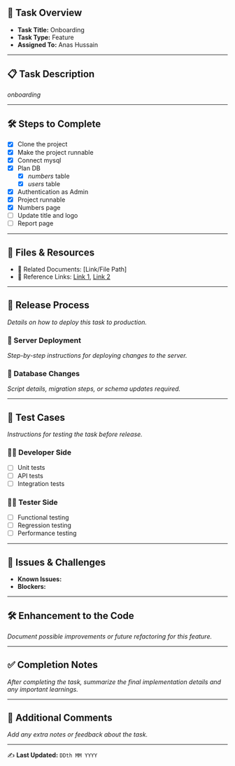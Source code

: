 ## 📌 Task Overview
- **Task Title:** Onboarding
- **Task Type:** Feature
- **Assigned To:** Anas Hussain

---

## 📋 Task Description
_onboarding_

---

## 🛠 Steps to Complete
- [x] Clone the project
- [x] Make the project runnable
- [x] Connect mysql
- [x] Plan DB
    - [x] _numbers_ table
    - [x] _users_ table
- [x] Authentication as Admin
- [x] Project runnable
- [x] Numbers page
- [ ] Update title and logo
- [ ] Report page
---

## 📂 Files & Resources
- 📄 Related Documents: [Link/File Path]  
- 🔗 Reference Links: [Link 1](#), [Link 2](#)  

---

## 🚀 Release Process
_Details on how to deploy this task to production._

### 🔹 Server Deployment
_Step-by-step instructions for deploying changes to the server._  

### 🔹 Database Changes
_Script details, migration steps, or schema updates required._

---

## 🧪 Test Cases
_Instructions for testing the task before release._

### 👨‍💻 Developer Side
- [ ] Unit tests  
- [ ] API tests  
- [ ] Integration tests  

### 🧑‍🔬 Tester Side
- [ ] Functional testing  
- [ ] Regression testing  
- [ ] Performance testing  

---

## 🐞 Issues & Challenges
- **Known Issues:**  
- **Blockers:**  

---

## 🛠 Enhancement to the Code
_Document possible improvements or future refactoring for this feature._

---

## ✅ Completion Notes
_After completing the task, summarize the final implementation details and any important learnings._

---

## 📢 Additional Comments
_Add any extra notes or feedback about the task._

---

✍️ **Last Updated:** `DDth MM YYYY`
